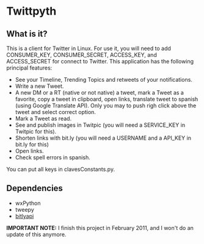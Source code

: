 # Twittpyth
## What is it?
This is a client for Twitter in Linux. For use it, you will need to add CONSUMER_KEY, CONSUMER_SECRET, ACCESS_KEY, and ACCESS_SECRET for connect to Twitter. This application has the following principal features:
- See your Timeline, Trending Topics and retweets of your notifications.
- Write a new Tweet.
- A new DM or a RT (native or not native) a tweet, mark a Tweet as a favorite, copy a tweet in clipboard, open links, translate tweet to spanish (using Google Translate API). Only you may to push righ click above the tweet and select correct option.
- Mark a Tweet as read.
- See and publish images in Twitpic (you will need a SERVICE_KEY in Twitpic for this).
- Shorten links with bit.ly (you will need a USERNAME and a API_KEY in bit.ly for this)
- Open links.
- Check spell errors in spanish.

You can put all keys in clavesConstants.py.

## Dependencies
- wxPython
- tweepy
- [bitlyapi](https://github.com/bitly/bitly-api-python)

**IMPORTANT NOTE:** I finish this project in February 2011, and I won't do an update of this anymore.